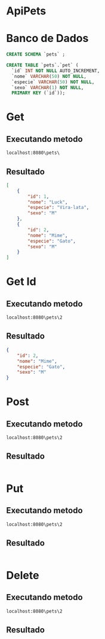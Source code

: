 # ApiPets

# Banco de Dados
```sql
CREATE SCHEMA `pets` ;

CREATE TABLE `pets`.`pet` (
  `id` INT NOT NULL AUTO_INCREMENT,
  `nome` VARCHAR(50) NOT NULL,
  `especie` VARCHAR(50) NOT NULL,
  `sexo` VARCHAR(1) NOT NULL,
  PRIMARY KEY (`id`));
```

# Get
## Executando metodo
```html
localhost:8080\pets\
```
## Resultado

```json
[
    {
        "id": 1,
        "nome": "Luck",
        "especie": "Vira-lata",
        "sexo": "M"
    },
    {
        "id": 2,
        "nome": "Mime",
        "especie": "Gato",
        "sexo": "M"
    }
]
```
# Get Id

## Executando metodo
```html
localhost:8080\pets\2
```
## Resultado
```json
{
    "id": 2,
    "nome": "Mime",
    "especie": "Gato",
    "sexo": "M"
}

```
# Post
## Executando metodo
```html
localhost:8080\pets\2
```
## Resultado

```json
```
# Put
## Executando metodo
```html
localhost:8080\pets\2
```
## Resultado

```json
```
# Delete
## Executando metodo
```html
localhost:8080\pets\2
```
## Resultado

```json
```


